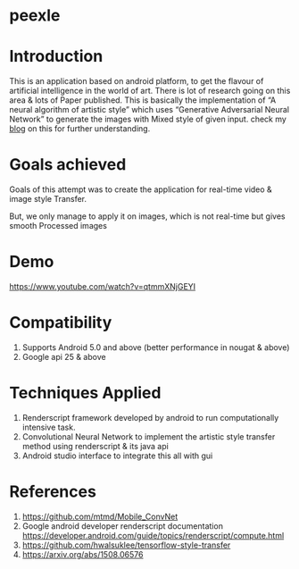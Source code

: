 # peexle

# Introduction

This is an application based on android platform, to get the flavour of artificial intelligence in the world of art. There is lot of research going on this area & lots of 
Paper published. This is basically the implementation of “A neural algorithm of artistic style” which uses “Generative Adversarial Neural Network” to generate the images with 
Mixed style of given input. check my [blog](https://medium.com/@kaleajit27/ive-been-waiting-to-do-this-for-very-long-time-6813ee5e091) on this for further understanding.

# Goals achieved
Goals of this attempt was to create the application for real-time video & image style 
Transfer.

  But, we only manage to apply it on images, which is not real-time but gives smooth
Processed images
# Demo
 https://www.youtube.com/watch?v=qtmmXNjGEYI
# Compatibility
 1. Supports Android 5.0 and above (better performance in nougat & above)
 2. Google api 25 & above
 
# Techniques Applied
 1. Renderscript framework developed by android to run computationally intensive task.
 2. Convolutional Neural Network to implement the artistic style transfer method using renderscript & its java api
 3. Android studio interface to integrate this all with gui
 
 # References
 1. https://github.com/mtmd/Mobile_ConvNet 
 2. Google android developer renderscript documentation
           https://developer.android.com/guide/topics/renderscript/compute.html
 3. https://github.com/hwalsuklee/tensorflow-style-transfer
 4. https://arxiv.org/abs/1508.06576

